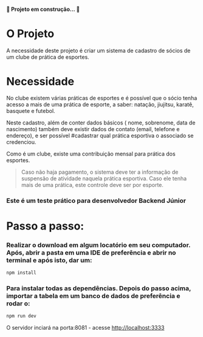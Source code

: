 #### 	🚧  Projeto em construção...  🚧

# O Projeto

A necessidade deste projeto é criar um sistema de cadastro de sócios de um clube de prática de esportes.

# Necessidade

No clube existem várias práticas de esportes e é possível que o sócio tenha acesso a mais de uma prática de esporte, a saber: natação, jiujitsu, karatê, basquete e futebol. 

Neste cadastro, além de conter dados básicos ( nome, sobrenome, data de nascimento) também deve existir dados de contato (email, telefone e endereço), e ser possível #cadastrar qual prática esportiva o associado se credenciou.

Como é um clube, existe uma contribuição mensal para prática dos esportes. 

>Caso não haja pagamento, o sistema deve ter a informação de suspensão de atividade naquela prática esportiva. Caso ele tenha mais de uma prática, este controle deve ser por esporte.

### Este é um teste prático para desenvolvedor Backend Júnior

# Passo a passo:

### Realizar o download em algum locatório em seu computador. Após, abrir a pasta em uma IDE de preferência e abrir no terminal e após isto, dar um: 

```javascript
npm install
```

### Para instalar todas as dependências. Depois do passo acima, importar a tabela em um banco de dados de preferência e rodar o: 

```javascript
npm run dev
```
O servidor inciará na porta:8081 - acesse <http://localhost:3333>
